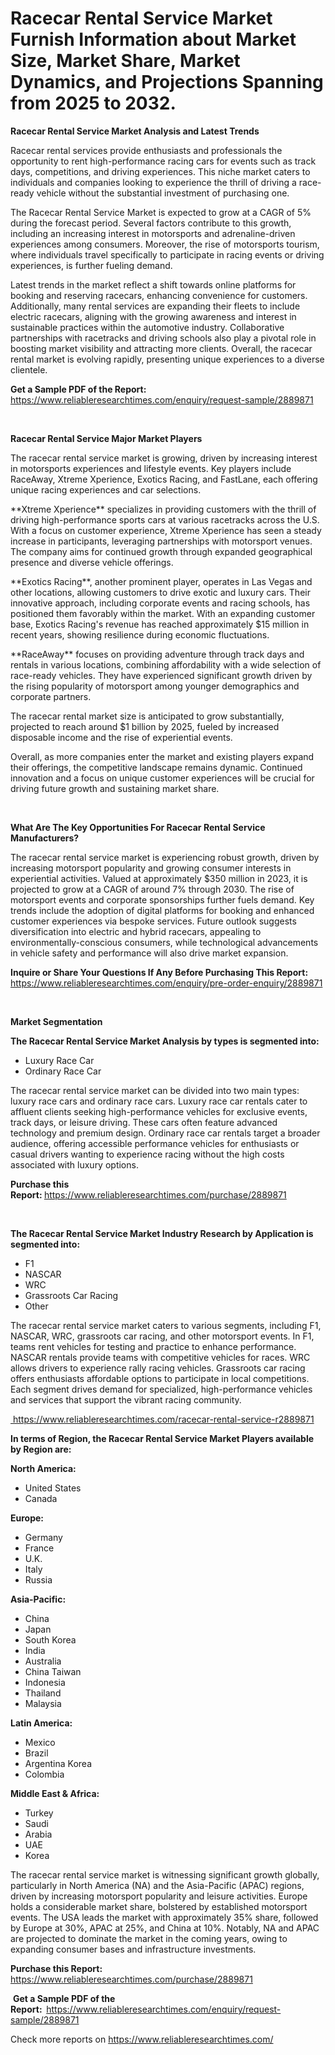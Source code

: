 <p><h1>Racecar Rental Service Market Furnish Information about Market Size, Market Share, Market Dynamics, and Projections Spanning from 2025 to 2032.</h1></p><p><strong>Racecar Rental Service Market Analysis and Latest Trends</strong></p>
<p><p>Racecar rental services provide enthusiasts and professionals the opportunity to rent high-performance racing cars for events such as track days, competitions, and driving experiences. This niche market caters to individuals and companies looking to experience the thrill of driving a race-ready vehicle without the substantial investment of purchasing one.</p><p>The Racecar Rental Service Market is expected to grow at a CAGR of 5% during the forecast period. Several factors contribute to this growth, including an increasing interest in motorsports and adrenaline-driven experiences among consumers. Moreover, the rise of motorsports tourism, where individuals travel specifically to participate in racing events or driving experiences, is further fueling demand.</p><p>Latest trends in the market reflect a shift towards online platforms for booking and reserving racecars, enhancing convenience for customers. Additionally, many rental services are expanding their fleets to include electric racecars, aligning with the growing awareness and interest in sustainable practices within the automotive industry. Collaborative partnerships with racetracks and driving schools also play a pivotal role in boosting market visibility and attracting more clients. Overall, the racecar rental market is evolving rapidly, presenting unique experiences to a diverse clientele.</p></p>
<p><strong>Get a Sample PDF of the Report:&nbsp;</strong> <a href="https://www.reliableresearchtimes.com/enquiry/request-sample/2889871?utm_campaign=3258&utm_medium=2&utm_source=Github&utm_content=ia&utm_term=14032025&utm_id=racecar-rental-service">https://www.reliableresearchtimes.com/enquiry/request-sample/2889871</a></p>
<p>&nbsp;</p>
<p><strong>Racecar Rental Service Major Market Players</strong></p>
<p><p>The racecar rental service market is growing, driven by increasing interest in motorsports experiences and lifestyle events. Key players include RaceAway, Xtreme Xperience, Exotics Racing, and FastLane, each offering unique racing experiences and car selections.</p><p>**Xtreme Xperience** specializes in providing customers with the thrill of driving high-performance sports cars at various racetracks across the U.S. With a focus on customer experience, Xtreme Xperience has seen a steady increase in participants, leveraging partnerships with motorsport venues. The company aims for continued growth through expanded geographical presence and diverse vehicle offerings.</p><p>**Exotics Racing**, another prominent player, operates in Las Vegas and other locations, allowing customers to drive exotic and luxury cars. Their innovative approach, including corporate events and racing schools, has positioned them favorably within the market. With an expanding customer base, Exotics Racing's revenue has reached approximately $15 million in recent years, showing resilience during economic fluctuations.</p><p>**RaceAway** focuses on providing adventure through track days and rentals in various locations, combining affordability with a wide selection of race-ready vehicles. They have experienced significant growth driven by the rising popularity of motorsport among younger demographics and corporate partners.</p><p>The racecar rental market size is anticipated to grow substantially, projected to reach around $1 billion by 2025, fueled by increased disposable income and the rise of experiential events. </p><p>Overall, as more companies enter the market and existing players expand their offerings, the competitive landscape remains dynamic. Continued innovation and a focus on unique customer experiences will be crucial for driving future growth and sustaining market share.</p></p>
<p>&nbsp;</p>
<p><strong>What Are The Key Opportunities For Racecar Rental Service Manufacturers?</strong></p>
<p><p>The racecar rental service market is experiencing robust growth, driven by increasing motorsport popularity and growing consumer interests in experiential activities. Valued at approximately $350 million in 2023, it is projected to grow at a CAGR of around 7% through 2030. The rise of motorsport events and corporate sponsorships further fuels demand. Key trends include the adoption of digital platforms for booking and enhanced customer experiences via bespoke services. Future outlook suggests diversification into electric and hybrid racecars, appealing to environmentally-conscious consumers, while technological advancements in vehicle safety and performance will also drive market expansion.</p></p>
<p><strong>Inquire or Share Your Questions If Any Before Purchasing This Report:</strong> <a href="https://www.reliableresearchtimes.com/enquiry/pre-order-enquiry/2889871?utm_campaign=3258&utm_medium=2&utm_source=Github&utm_content=ia&utm_term=14032025&utm_id=racecar-rental-service">https://www.reliableresearchtimes.com/enquiry/pre-order-enquiry/2889871</a></p>
<p>&nbsp;</p>
<p><strong>Market Segmentation</strong></p>
<p><strong>The Racecar Rental Service Market Analysis by types is segmented into:</strong></p>
<p><ul><li>Luxury Race Car</li><li>Ordinary Race Car</li></ul></p>
<p><p>The racecar rental service market can be divided into two main types: luxury race cars and ordinary race cars. Luxury race car rentals cater to affluent clients seeking high-performance vehicles for exclusive events, track days, or leisure driving. These cars often feature advanced technology and premium design. Ordinary race car rentals target a broader audience, offering accessible performance vehicles for enthusiasts or casual drivers wanting to experience racing without the high costs associated with luxury options.</p></p>
<p><strong>Purchase this Report:&nbsp;</strong><a href="https://www.reliableresearchtimes.com/purchase/2889871?utm_campaign=3258&utm_medium=2&utm_source=Github&utm_content=ia&utm_term=14032025&utm_id=racecar-rental-service">https://www.reliableresearchtimes.com/purchase/2889871</a></p>
<p>&nbsp;</p>
<p><strong>The Racecar Rental Service Market Industry Research by Application is segmented into:</strong></p>
<p><ul><li>F1</li><li>NASCAR</li><li>WRC</li><li>Grassroots Car Racing</li><li>Other</li></ul></p>
<p><p>The racecar rental service market caters to various segments, including F1, NASCAR, WRC, grassroots car racing, and other motorsport events. In F1, teams rent vehicles for testing and practice to enhance performance. NASCAR rentals provide teams with competitive vehicles for races. WRC allows drivers to experience rally racing vehicles. Grassroots car racing offers enthusiasts affordable options to participate in local competitions. Each segment drives demand for specialized, high-performance vehicles and services that support the vibrant racing community.</p></p>
<p><a href="https://www.reliableresearchtimes.com/racecar-rental-service-r2889871?utm_campaign=3258&utm_medium=2&utm_source=Github&utm_content=ia&utm_term=14032025&utm_id=racecar-rental-service">&nbsp;https://www.reliableresearchtimes.com/racecar-rental-service-r2889871</a></p>
<p><strong>In terms of Region, the Racecar Rental Service Market Players available by Region are:</strong></p>
<p>
    <p> <strong> North America: </strong>
        <ul>
            <li>United States</li>
            <li>Canada</li>
        </ul>
        </p> 
    <p> <strong> Europe: </strong>
        <ul>
            <li>Germany</li>
            <li>France</li>
            <li>U.K.</li>
            <li>Italy</li>
            <li>Russia</li>
        </ul>
        </p> 
    <p> <strong> Asia-Pacific: </strong>
        <ul>
            <li>China</li>
            <li>Japan</li>
            <li>South Korea</li>
            <li>India</li>
            <li>Australia</li>
            <li>China Taiwan</li>
            <li>Indonesia</li>
            <li>Thailand</li>
            <li>Malaysia</li>
        </ul>
        </p> 
    <p> <strong> Latin America: </strong>
        <ul>
            <li>Mexico</li>
            <li>Brazil</li>
            <li>Argentina Korea</li>
            <li>Colombia</li>
        </ul>
        </p> 
    <p> <strong> Middle East & Africa: </strong>
        <ul>
            <li>Turkey</li>
            <li>Saudi</li>
            <li>Arabia</li>
            <li>UAE</li>
            <li>Korea</li>
        </ul>
    </p>
    </p>
<p><p>The racecar rental service market is witnessing significant growth globally, particularly in North America (NA) and the Asia-Pacific (APAC) regions, driven by increasing motorsport popularity and leisure activities. Europe holds a considerable market share, bolstered by established motorsport events. The USA leads the market with approximately 35% share, followed by Europe at 30%, APAC at 25%, and China at 10%. Notably, NA and APAC are projected to dominate the market in the coming years, owing to expanding consumer bases and infrastructure investments.</p></p>
<p><strong>Purchase this Report: </strong><a href="https://www.reliableresearchtimes.com/purchase/2889871?utm_campaign=3258&utm_medium=2&utm_source=Github&utm_content=ia&utm_term=14032025&utm_id=racecar-rental-service">https://www.reliableresearchtimes.com/purchase/2889871</a></p>
<p>&nbsp;<strong>Get a Sample PDF of the Report:&nbsp;&nbsp;</strong><a href="https://www.reliableresearchtimes.com/enquiry/request-sample/2889871?utm_campaign=3258&utm_medium=2&utm_source=Github&utm_content=ia&utm_term=14032025&utm_id=racecar-rental-service">https://www.reliableresearchtimes.com/enquiry/request-sample/2889871</a></p>
<p><strong></strong></p>
<p>Check more reports on <a href="https://www.reliableresearchtimes.com/?utm_campaign=3258&utm_medium=2&utm_source=Github&utm_content=ia&utm_term=14032025&utm_id=racecar-rental-service">https://www.reliableresearchtimes.com/</a></p>